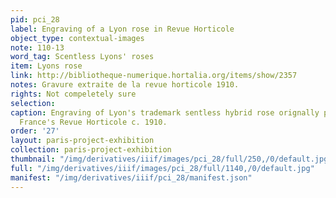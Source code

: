 ```yaml
---
pid: pci_28
label: Engraving of a Lyon rose in Revue Horticole
object_type: contextual-images
note: 110-13
word_tag: Scentless Lyons' roses
item: Lyons rose
link: http://bibliotheque-numerique.hortalia.org/items/show/2357
notes: Gravure extraite de la revue horticole 1910.
rights: Not compeletely sure
selection: 
caption: Engraving of Lyon's trademark sentless hybrid rose orignally published in
  France's Revue Horticole c. 1910.
order: '27'
layout: paris-project-exhibition
collection: paris-project-exhibition
thumbnail: "/img/derivatives/iiif/images/pci_28/full/250,/0/default.jpg"
full: "/img/derivatives/iiif/images/pci_28/full/1140,/0/default.jpg"
manifest: "/img/derivatives/iiif/pci_28/manifest.json"
---
```

